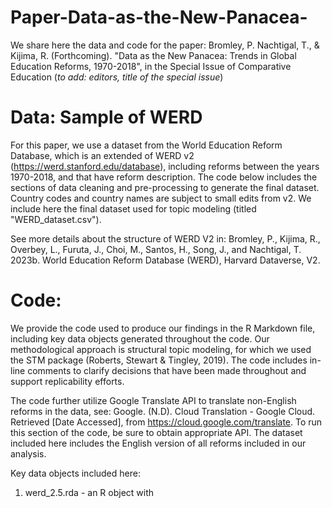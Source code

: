 # Paper-Data-as-the-New-Panacea-
We share here the data and code for the paper: Bromley, P. Nachtigal, T., & Kijima, R. (Forthcoming). "Data as the New Panacea: Trends in Global Education Reforms, 1970-2018", in the Special Issue of Comparative Education (*to add: editors, title of the special issue*)

# Data: Sample of WERD
For this paper, we use a dataset from the World Education Reform Database, which is an extended of WERD v2 (https://werd.stanford.edu/database), including reforms between the years 1970-2018, and that have reform description. The code below includes the sections of data cleaning and pre-processing to generate the final dataset. Country codes and country names are subject to small edits from v2. We include here the final dataset used for topic modeling (titled "WERD_dataset.csv").

See more details about the structure of WERD V2 in: Bromley, P., Kijima, R., Overbey, L., Furuta, J., Choi, M., Santos, H., Song, J., and Nachtigal, T. 2023b. World Education Reform Database (WERD), Harvard Dataverse, V2. 

# Code:
We provide the code used to produce our findings in the R Markdown file, including key data objects generated throughout the code. Our methodological approach is structural topic modeling, for which we used the STM package (Roberts, Stewart & Tingley, 2019). 
The code includes in-line comments to clarify decisions that have been made throughout and support replicability efforts.

The code further utilize Google Translate API to translate non-English reforms in the data, see: Google. (N.D). Cloud Translation - Google Cloud. Retrieved [Date Accessed], from https://cloud.google.com/translate. To run this section of the code, be sure to obtain appropriate API. The dataset included here includes the English version of all reforms included in our analysis.

Key data objects included here:
1. werd_2.5.rda - an R object with 

